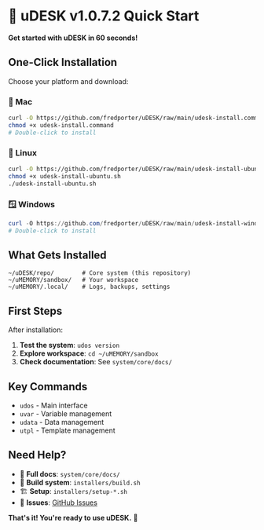 # 🚀 uDESK v1.0.7.2 Quick Start

**Get started with uDESK in 60 seconds!**

## One-Click Installation

Choose your platform and download:

### 🍎 Mac
```bash
curl -O https://github.com/fredporter/uDESK/raw/main/udesk-install.command
chmod +x udesk-install.command
# Double-click to install
```

### 🐧 Linux
```bash
curl -O https://github.com/fredporter/uDESK/raw/main/udesk-install-ubuntu.sh
chmod +x udesk-install-ubuntu.sh
./udesk-install-ubuntu.sh
```

### 🪟 Windows
```powershell
curl -O https://github.com/fredporter/uDESK/raw/main/udesk-install-windows.bat
# Double-click to install
```

## What Gets Installed

```
~/uDESK/repo/        # Core system (this repository)
~/uMEMORY/sandbox/   # Your workspace
~/uMEMORY/.local/    # Logs, backups, settings
```

## First Steps

After installation:

1. **Test the system**: `udos version`
2. **Explore workspace**: `cd ~/uMEMORY/sandbox`
3. **Check documentation**: See `system/core/docs/`

## Key Commands

- `udos` - Main interface
- `uvar` - Variable management  
- `udata` - Data management
- `utpl` - Template management

## Need Help?

- 📖 **Full docs**: `system/core/docs/`
- 🔧 **Build system**: `installers/build.sh`
- 🏗️ **Setup**: `installers/setup-*.sh`
- 🐛 **Issues**: [GitHub Issues](https://github.com/fredporter/uDESK/issues)

**That's it! You're ready to use uDESK.** 🎉
